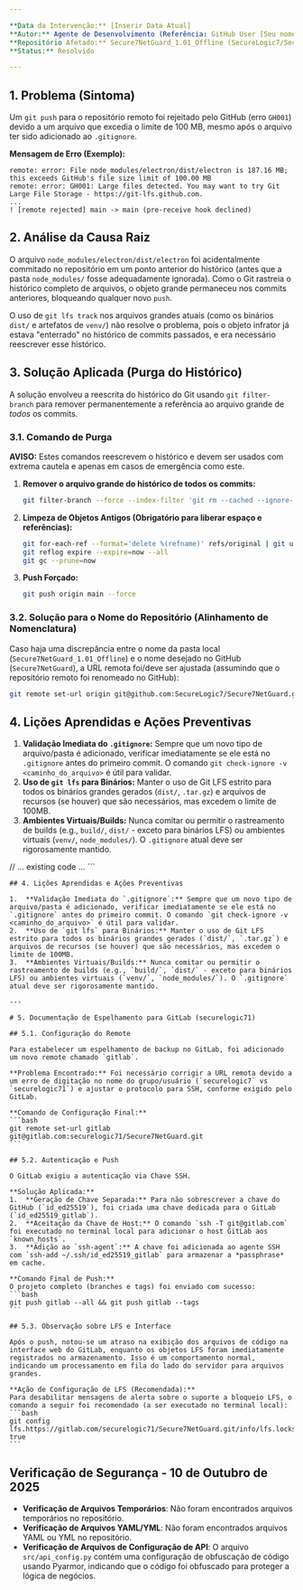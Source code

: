 ```yaml
---

**Data da Intervenção:** [Inserir Data Atual]
**Autor:** Agente de Desenvolvimento (Referência: GitHub User [Seu nome de usuário])
**Repositório Afetado:** Secure7NetGuard_1.01_Offline (SecureLogic7/Secure7NetGuard_1.01_Offline)
**Status:** Resolvido

---
```


## 1. Problema (Sintoma)

Um `git push` para o repositório remoto foi rejeitado pelo GitHub (erro `GH001`) devido a um arquivo que excedia o limite de 100 MB, mesmo após o arquivo ter sido adicionado ao `.gitignore`.

**Mensagem de Erro (Exemplo):**
```
remote: error: File node_modules/electron/dist/electron is 187.16 MB; this exceeds GitHub's file size limit of 100.00 MB
remote: error: GH001: Large files detected. You may want to try Git Large File Storage - https://git-lfs.github.com.
...
! [remote rejected] main -> main (pre-receive hook declined)
```

## 2. Análise da Causa Raiz

O arquivo `node_modules/electron/dist/electron` foi acidentalmente commitado no repositório em um ponto anterior do histórico (antes que a pasta `node_modules/` fosse adequadamente ignorada). Como o Git rastreia o histórico completo de arquivos, o objeto grande permaneceu nos commits anteriores, bloqueando qualquer novo `push`.

O uso de `git lfs track` nos arquivos grandes atuais (como os binários `dist/` e artefatos de `venv/`) não resolve o problema, pois o objeto infrator já estava "enterrado" no histórico de commits passados, e era necessário reescrever esse histórico.

## 3. Solução Aplicada (Purga do Histórico)

A solução envolveu a reescrita do histórico do Git usando `git filter-branch` para remover permanentemente a referência ao arquivo grande de *todos* os commits.

### 3.1. Comando de Purga

**AVISO:** Estes comandos reescrevem o histórico e devem ser usados com extrema cautela e apenas em casos de emergência como este.

1.  **Remover o arquivo grande do histórico de todos os commits:**
    ```bash
    git filter-branch --force --index-filter 'git rm --cached --ignore-unmatch node_modules/electron/dist/electron' --prune-empty --tag-name-filter cat -- --all
    ```

2.  **Limpeza de Objetos Antigos (Obrigatório para liberar espaço e referências):**
    ```bash
    git for-each-ref --format='delete %(refname)' refs/original | git update-ref --stdin
    git reflog expire --expire=now --all
    git gc --prune=now
    ```

3.  **Push Forçado:**
    ```bash
    git push origin main --force
    ```

### 3.2. Solução para o Nome do Repositório (Alinhamento de Nomenclatura)

Caso haja uma discrepância entre o nome da pasta local (`Secure7NetGuard_1.01_Offline`) e o nome desejado no GitHub (`Secure7NetGuard`), a URL remota foi/deve ser ajustada (assumindo que o repositório remoto foi renomeado no GitHub):

```bash
git remote set-url origin git@github.com:SecureLogic7/Secure7NetGuard.git
```

## 4. Lições Aprendidas e Ações Preventivas

1.  **Validação Imediata do `.gitignore`:** Sempre que um novo tipo de arquivo/pasta é adicionado, verificar imediatamente se ele está no `.gitignore` antes do primeiro commit. O comando `git check-ignore -v <caminho_do_arquivo>` é útil para validar.
2.  **Uso de `git lfs` para Binários:** Manter o uso de Git LFS estrito para todos os binários grandes gerados (`dist/`, `.tar.gz`) e arquivos de recursos (se houver) que são necessários, mas excedem o limite de 100MB.
3.  **Ambientes Virtuais/Builds:** Nunca comitar ou permitir o rastreamento de builds (e.g., `build/`, `dist/` - exceto para binários LFS) ou ambientes virtuais (`venv/`, `node_modules/`). O `.gitignore` atual deve ser rigorosamente mantido.

// ... existing code ...
    ```

    ## 4. Lições Aprendidas e Ações Preventivas

    1.  **Validação Imediata do `.gitignore`:** Sempre que um novo tipo de arquivo/pasta é adicionado, verificar imediatamente se ele está no `.gitignore` antes do primeiro commit. O comando `git check-ignore -v <caminho_do_arquivo>` é útil para validar.
    2.  **Uso de `git lfs` para Binários:** Manter o uso de Git LFS estrito para todos os binários grandes gerados (`dist/`, `.tar.gz`) e arquivos de recursos (se houver) que são necessários, mas excedem o limite de 100MB.
    3.  **Ambientes Virtuais/Builds:** Nunca comitar ou permitir o rastreamento de builds (e.g., `build/`, `dist/` - exceto para binários LFS) ou ambientes virtuais (`venv/`, `node_modules/`). O `.gitignore` atual deve ser rigorosamente mantido.

    ---

    # 5. Documentação de Espelhamento para GitLab (securelogic71)

    ## 5.1. Configuração do Remote

    Para estabelecer um espelhamento de backup no GitLab, foi adicionado um novo remote chamado `gitlab`.

    **Problema Encontrado:** Foi necessário corrigir a URL remota devido a um erro de digitação no nome do grupo/usuário (`securelogic7` vs `securelogic71`) e ajustar o protocolo para SSH, conforme exigido pelo GitLab.

    **Comando de Configuração Final:**
    ```bash
    git remote set-url gitlab git@gitlab.com:securelogic71/Secure7NetGuard.git
    ```

    ## 5.2. Autenticação e Push

    O GitLab exigiu a autenticação via Chave SSH.

    **Solução Aplicada:**
    1.  **Geração de Chave Separada:** Para não sobrescrever a chave do GitHub (`id_ed25519`), foi criada uma chave dedicada para o GitLab (`id_ed25519_gitlab`).
    2.  **Aceitação da Chave de Host:** O comando `ssh -T git@gitlab.com` foi executado no terminal local para adicionar o host GitLab aos `known_hosts`.
    3.  **Adição ao `ssh-agent`:** A chave foi adicionada ao agente SSH com `ssh-add ~/.ssh/id_ed25519_gitlab` para armazenar a *passphrase* em cache.

    **Comando Final de Push:**
    O projeto completo (branches e tags) foi enviado com sucesso:
    ```bash
    git push gitlab --all && git push gitlab --tags
    ```

    ## 5.3. Observação sobre LFS e Interface

    Após o push, notou-se um atraso na exibição dos arquivos de código na interface web do GitLab, enquanto os objetos LFS foram imediatamente registrados no armazenamento. Isso é um comportamento normal, indicando um processamento em fila do lado do servidor para arquivos grandes.

    **Ação de Configuração de LFS (Recomendada):**
    Para desabilitar mensagens de alerta sobre o suporte a bloqueio LFS, o comando a seguir foi recomendado (a ser executado no terminal local):
    ```bash
    git config lfs.https://gitlab.com/securelogic71/Secure7NetGuard.git/info/lfs.locksverify true
    ```

## Verificação de Segurança - 10 de Outubro de 2025

- **Verificação de Arquivos Temporários**: Não foram encontrados arquivos temporários no repositório.
- **Verificação de Arquivos YAML/YML**: Não foram encontrados arquivos YAML ou YML no repositório.
- **Verificação de Arquivos de Configuração de API**: O arquivo `src/api_config.py` contém uma configuração de obfuscação de código usando Pyarmor, indicando que o código foi obfuscado para proteger a lógica de negócios.
